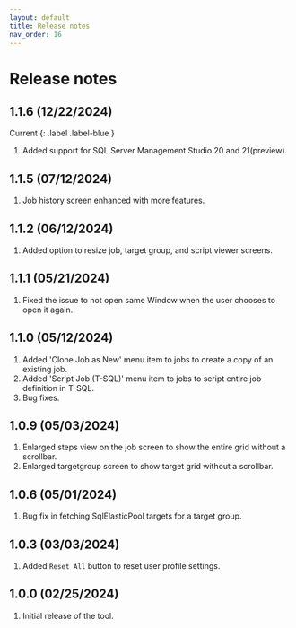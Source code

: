 ```yaml
---
layout: default
title: Release notes
nav_order: 16
---
```


# Release notes
## 1.1.6 (12/22/2024)
Current
{: .label .label-blue }
1. Added support for SQL Server  Management Studio 20 and 21(preview).


## 1.1.5 (07/12/2024)
1. Job history screen enhanced with more features.

## 1.1.2 (06/12/2024)
1. Added option to resize job, target group, and script viewer screens.

## 1.1.1 (05/21/2024)
1. Fixed the issue to not open same Window when the user chooses to open it again.   

## 1.1.0 (05/12/2024)
1. Added 'Clone Job as New' menu item to jobs to create a copy of an existing job.
2. Added 'Script Job (T-SQL)' menu item to jobs to script entire job definition in T-SQL.
3. Bug fixes.

## 1.0.9 (05/03/2024) 
1. Enlarged steps view on the job screen to show the entire grid without a scrollbar.
2. Enlarged targetgroup screen to show target grid without a scrollbar.
   
## 1.0.6 (05/01/2024) 
1. Bug fix in fetching SqlElasticPool targets for a target group. 

## 1.0.3 (03/03/2024) 
1. Added `Reset All` button to reset user profile settings.

## 1.0.0 (02/25/2024) 
1. Initial release of the tool.
